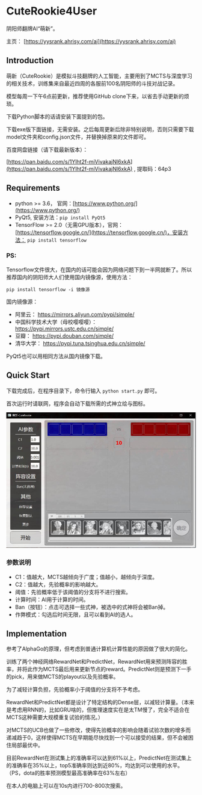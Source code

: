 # CuteRookie4User
 阴阳师翻牌AI“萌新”。

主页： [https://yysrank.ahrisy.com/ai](https://yysrank.ahrisy.com/ai)

## Introduction

萌新（CuteRookie）是模拟斗技翻牌的人工智能，主要用到了MCTS与深度学习的相关技术，训练集来自最近四周的各服前100名阴阳师的斗技对战记录。

模型每周一下午6点前更新，推荐使用GitHub clone下来，以省去手动更新的烦琐。

下载Python脚本的话请安装下面提到的包。

下载exe版下面链接，无需安装。之后每周更新后除非特别说明，否则只需要下载model文件夹和config.json文件，并替换掉原来的文件即可。

百度网盘链接（请下载最新版本）：

[https://pan.baidu.com/s/1Ylht2f-miVivakajNl6xkA](https://pan.baidu.com/s/1Ylht2f-miVivakajNl6xkA) , 提取码：64p3

## Requirements

* python >= 3.6， 官网：[https://www.python.org/](https://www.python.org/)
* PyQt5, 安装方法：`pip install PyQt5`
* TensorFlow >= 2.0（无需GPU版本），官网：[https://tensorflow.google.cn/](https://tensorflow.google.cn/)，安装方法： `pip install tensorflow`

### PS:

Tensorflow文件很大，在国内的话可能会因为网络问题下到一半网就断了。所以推荐国内的阴阳师大人们使用国内镜像源，使用方法：

```
pip install tensorflow -i 镜像源 
```

国内镜像源：

* 阿里云： https://mirrors.aliyun.com/pypi/simple/
* 中国科学技术大学（母校嘤嘤嘤）： https://pypi.mirrors.ustc.edu.cn/simple/
* 豆瓣： https://pypi.douban.com/simple/
* 清华大学： https://pypi.tuna.tsinghua.edu.cn/simple/

PyQt5也可以用相同方法从国内镜像下载。

## Quick Start

下载完成后，在程序目录下，命令行输入 `python start.py` 即可。

首次运行时请联网，程序会自动下载所需的式神立绘与图标。

![ui](ui.jpg)

### 参数说明

* C1：值越大，MCTS越倾向于广度；值越小，越倾向于深度。
* C2：值越大，先验概率的影响越大。
* 阈值：先验概率低于该阈值的分支将不进行搜索。
* 计算时间：AI用于计算的时间。
* Ban（按钮）：点击可选择一些式神，被选中的式神将会被Ban掉。
* 作弊模式：勾选后时间无限，且可以看到AI的选人。

## Implementation

参考了AlphaGo的原理，但考虑到普通计算机计算性能的原因做了很大的简化。

训练了两个神经网络RewardNet和PredictNet，RewardNet用来预测阵容的胜率，并将此作为MCTS最后用来更新节点的reward。PredictNet则是预测下一手的pick，用来做MCTS的playout以及先验概率。

为了减轻计算负担，先验概率小于阈值的分支将不予考虑。

RewardNet和PredictNet都是设计了特定结构的Dense层，以减轻计算量。（本来是考虑用RNN的，比如GRU啥的，但推理速度实在是太TM慢了，完全不适合在MCTS这种需要大规模重复试验的情况。）

对MCTS的UCB也做了一些修改，使得先验概率的影响会随着试验次数的增多而递减趋于0，这样使得MCTS在早期能尽快找到一个可以接受的结果，但不会被困住局部最优中。

目前RewardNet在测试集上的准确率可以达到61%以上，PredictNet在测试集上的准确率在35%以上，top5准确率则达到近80%，均达到可以使用的水平。（PS，dota的胜率预测模型最高准确率在63%左右）

在本人的电脑上可以在10s内进行700-800次搜索。